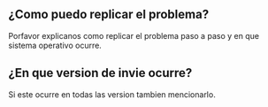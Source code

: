 ## ¿Como puedo replicar el problema?
Porfavor explicanos como replicar el problema paso a paso y en que sistema operativo ocurre.
## ¿En que version de invie ocurre?
Si este ocurre en todas las version tambien mencionarlo.
